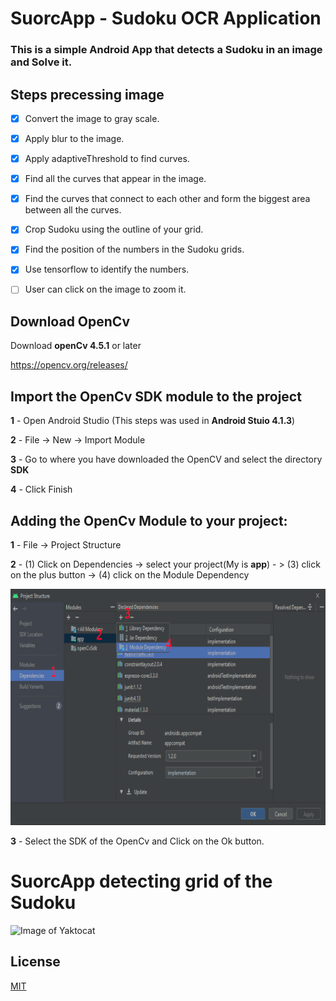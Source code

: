 # SuorcApp - Sudoku OCR Application
### This is a simple Android App that detects a Sudoku in an image and Solve it.


## Steps precessing image

- [x] Convert the image to gray scale.

- [x]  Apply blur to the image.

- [x]   Apply adaptiveThreshold to find curves.

 - [x]  Find all the curves that appear in the image.

 - [x]  Find the curves that connect to each other and form the biggest area between all the curves.

 - [x]  Crop Sudoku using the outline of your grid.

 - [x]  Find the position of the numbers in the Sudoku grids.

 - [x]  Use tensorflow to identify the numbers.

 - [ ]  User can click on the image to zoom it.

## Download OpenCv

Download **openCv 4.5.1** or later

https://opencv.org/releases/

## Import the OpenCv SDK module to the project

**1** - Open Android Studio (This steps was used in **Android Stuio 4.1.3**)

**2** - File -> New -> Import Module

**3** - Go to where you have downloaded the OpenCV and select the directory **SDK**

**4** - Click Finish

## Adding the OpenCv Module to your project:

**1** - File -> Project Structure

**2** - (1) Click on Dependencies -> select your project(My is **app**) - > (3) click on the plus button -> (4) click on the Module Dependency

![SuorcApp working](/imgs/AddingOpenCVModuleToYourProject.png)

**3** - Select the SDK of the OpenCv and Click on the Ok button.

# SuorcApp detecting grid of the Sudoku
![Image of Yaktocat](/imgs/showAppWorking.gif)

## License
[MIT](https://choosealicense.com/licenses/mit/)

